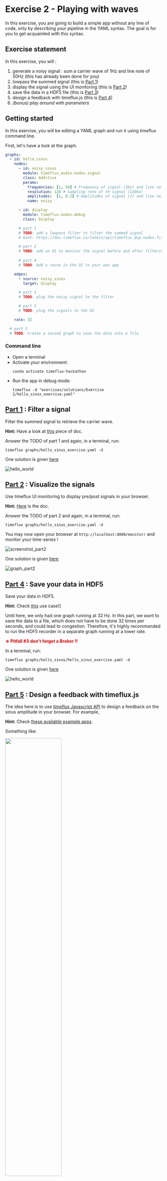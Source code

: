 # Exercise 2 - Playing with waves

In this exercise, you are going to build a simple app without any line of code, only by describing your pipeline in the YAML syntax. 
The goal is for you to get acquainted with this syntax. 


## Exercise statement
In this exercise, you will : 

1. generate a noisy signal : sum a carrier wave of 1Hz and line noie of 50Hz (this has already been done for you) <br>
1. lowpass the summed signal (this is [Part 1](#part_1))
1. display the signal using the UI monitoring (this is [Part 2](#part_2))
1. save the data in a HDF5 file (this is [Part 3](#part_3))
1. design a feedback with timeflux.js (this is [Part 4](#part_4))
1. *(bonus) play around with parameters*

## Getting started

In this exercise, you will be editing a YAML graph and run it using timeflux command line. 

First, let's have a look at the graph. 

```yaml
graphs:
  - id: hello_sinus
    nodes:
      - id: noisy_sinus
        module: timeflux_audio.nodes.signal
        class: Additive
        params: 
          frequencies: [1, 50] # Frequency of signal (1Hz) and line noise (50Hz)
          resolution: 128 # Sampling rate of th signal (128Hz)
          amplitudes:  [1, 0.2] # Amplitudes of signal (1) and line noise (0.2)
          name: noisy

      - id: display
        module: timeflux.nodes.debug
        class: Display

      # part 1
      # TODO: add a lowpass filter to filter the summed signal
      # Hint: https://doc.timeflux.io/latest/api/timeflux_dsp.nodes.filters.html

      # part 2
      # TODO: add an UI to monitor the signal before and after filtering
      
      # part 4
      # TODO: Add a route in the UI to your own app

    edges:
      - source: noisy_sinus
        target: display

      # part 1
      # TODO: plug the noisy signal to the filter

      # part 2
      # TODO: plug the signals to the UI

    rate: 32

  # part 3
  # TODO: Create a second graph to save the data into a file
```


### Command line 
- Open a terminal 
- Activate your environment:  
	```
	conda activate timeflux-hackathon
	```
- Run the app in debug mode: 
	```
	timeflux -d "exercises/solutions/Exercise 2/hello_sinus_exercise.yaml"
  ```

## <a href='#part_1'>Part 1</a> : Filter a signal 
Filter the summed signal to retrieve the carrier wave. 

**Hint:** Have a look at [this](https://doc.timeflux.io/latest/api/timeflux_dsp.nodes.filters.html) piece of doc.

Answer the TODO of part 1 and again, in a terminal, run:

```
timeflux graphs/hello_sinus_exercise.yaml -d
```


One solution is given [here](../graphs/hello_sinus/hello_sinus_solution_part1.yaml)

<img src="img/hello_sinus_solution_part1.png" alt='hello_world'>



## <a href='#part_2'>Part 2</a> :  Visualize the signals   
Use timeflux UI monitoring to display pre/post signals in your browser.

**Hint:** [Here](https://doc.timeflux.io/latest/api/timeflux_ui.nodes.ui.html) is the doc.

Answer the TODO of part 2 and again, in a terminal, run:

```
timeflux graphs/hello_sinus_exercise.yaml -d
```

You may now open your browser at `http://localhost:8000/monitor/` and monitor your time-series ! 


<img src="img/hello_sinus.gif" alt='screenshot_part2'>


One solution is given [here](../graphs/hello_sinus/hello_sinus_solution_part2.yaml)

<img src="img/hello_sinus_solution_part2.png" alt='graph_part2'>


## <a href='#part_4'>Part 4</a> : Save your data in HDF5

Save your data in HDF5. <br>

**Hint:** Check [this](https://doc.timeflux.io/latest/usage/use_case.html) use case!]

<div class="alert alert-info">
Until here, we only had one graph running at 32 Hz. In this part, we want to save the data to a file, which does not have to be done 32 times per seconds, and could lead to congestion. Therefore, it's highly recommanded to run the HDF5 recorder in a separate graph running at a lower rate.
</div>

<span style="color:red">**=> Pitfall #3 don't forget a Broker !!**</span>


In a terminal, run:

```
timeflux graphs/hello_sinus/hello_sinus_exercise.yaml -d
```

One solution is given [here](../graphs/hello_sinus/hello_sinus_solution_part3.yaml)

<img src="img/hello_sinus_solution_part3.png" alt='hello_world'>

## <a href='#part_5'>Part 5</a> : Design a feedback with timeflux.js  

The idea here is to use [timeflux Javascript API](https://github.com/timeflux/timeflux_ui/blob/master/timeflux_ui/www/common/assets/js/timeflux.js)
 to design a feedback on the sinus amplitude in your browser. 
 For example, 
 
**Hint:** Check [these available example apps](https://github.com/timeflux/timeflux_ui/tree/master/apps).
 
 Something like: 
 
 <img src="img/hello_sinus_ui.gif" width="60%">

 
## <a href='#bonus'>Bonus</a> : Play around with the parameters

Now, time to play around with the parameters. 

For example, you may investigate the followin questions: 

### Questions
1.  What happens if you change the order of lowpass filter from 3 to 10? 
2.  What happens if you increase/decrease the rate of the graph? 

### Answers
1.  See bellow. 
<img src="img/hello_sinus_phaseshift_screenshot.png" alt='hello_world'>
IIRFilter is a nonlinear phase filter (in passband), it distorts the frequency contents of passband region of signal.
when working offline, one prefer to use a forward-backward filter ( [filtfilt](https://docs.scipy.org/doc/scipy-0.18.1/reference/generated/scipy.signal.filtfilt.html) ), which is not trivial online (but coming very soon!). 


2.  If you increase (too much) the rate of your graph, you'll notice some 'congestion' warnings in the console, it means that your nodes are still working when the scheduler updates. 
    In you decrease (too much) the rate of your graph, you'll notice that the time gets late, and that signals kind of stutter. 
